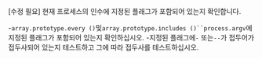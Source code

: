 [수정 필요]
현재 프로세스의 인수에 지정된 플래그가 포함되어 있는지 확인합니다.

-`array.prototype.every ()`및`array.prototype.includes ()``process.argv`에 지정된 플래그가 포함되어 있는지 확인하십시오.
-지정된 플래그에`-` 또는`--`가 접두어가 접두사되어 있는지 테스트하고 그에 따라 접두사를 테스트하십시오.